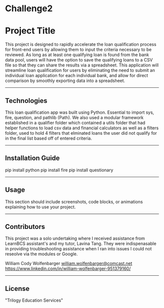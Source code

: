 # Challenge2
# Project Title

This project is designed to rapidly accelerate the loan qualification process for front-end users by allowing them to input the criteria necessary to be reviewed. As long as at least one qualifying loan is found from the bank data pool, users will have the option to save the qualifying loans to a CSV file so that they can share the results via a spreadsheet. This application will streamline loan qualification for users by eliminating the need to submit an individual loan application for each individual bank, and allow for direct comparison by smoothly exporting data into a spreadsheet.


---

## Technologies

This loan qualification app was built using Python. Essential to import sys, fire, question, and pathlib (Path). We also used a modular framework established in a qualifier folder which contained a utils folder that had helper functions to load csv data and financial calculators as well as a filters folder, used to hold 4 filters that elminated loans the user did not qualify for in the final list based off of entered criteria. 

---

## Installation Guide
pip install python
pip install fire
pip install questionary


---

## Usage


This section should include screenshots, code blocks, or animations explaining how to use your project.

---

## Contributors

This project was a solo undertaking where I received assistance from LearnBCS assistant's and my tutor, Lavina Tang. They were indispenasable in providing troubleshooting assistance when I ran into issues I could not reseolve via the modules or Google. 

William Cody Wolfenbarger
william.wolfenbarger@comcast.net
https://www.linkedin.com/in/william-wolfenbarger-951379160/


---

## License
"Trilogy Education Services" 
